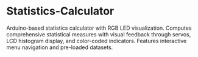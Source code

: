 # Statistics-Calculator
Arduino-based statistics calculator with RGB LED visualization. Computes comprehensive statistical measures with visual feedback through servos, LCD histogram display, and color-coded indicators. Features interactive menu navigation and pre-loaded datasets.
